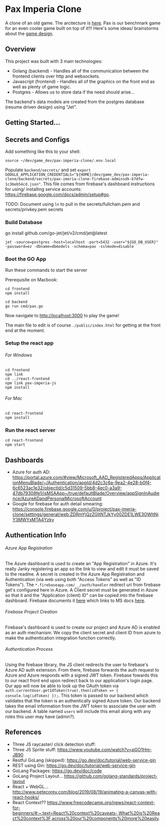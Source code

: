 # Pax Imperia Clone

A clone of an old game.  The arcitecture is [here](architectural_diagrams.md).  Pax is our benchmark game for an even cooler game built on top of it!!!  Here's some ideas/ brainstorms about the [game design](game_design.md).



## Overview

This project was built with 3 main technologies:

- Golang (backend)      - Handles all of the communication between the frontend clients over http and websockets.
- Javascript (frontend) - Handles all of the graphics on the front end as well as plenty of game logic.
- Postgres   - Allows us to store data if the need should arise...

The backend's data models are created from the postgres database (resume driven design) using "Jet".

## Getting Started...

## Secrets and Configs

Add something like this to your shell:

```
source ~/dev/game_dev/pax-imperia-clone/.env.local
```

Populate `backend/secrets/` and set `export GOOGLE_APPLICATION_CREDENTIALS="${HOME}/dev/game_dev/pax-imperia-clone/backend/secrets/pax-imeria-clone-firebase-adminsdk-b7dfw-1c36eb54cd.json"`.  This file comes from firebase's dashboard instructions for using/ installing service accounts: https://firebase.google.com/docs/admin/setup#go.

TODO: Document using `ln` to pull in the secrets/fullchain.pem and secrets/privkey.pem secrets

### Build Database

go install github.com/go-jet/jet/v2/cmd/jet@latest

```
jet -source=postgres -host=localhost -port=5432 -user="${GO_DB_USER}" -password=ez -dbname=dbmodels -schema=pax -sslmode=disable
```

### Boot the GO App

Run these commands to start the server

Prerequisite on Macbook:

```
cd frontend
npm install
```

```
cd backend
go run cmd/pax.go
```

Now navigate to [http://localhost:3000](http://localhost:3000) to play the game!

The main file to edit is of course `./public/index.html` for getting at the front end at the moment.

### Setup the react app

###### For Windows
```
cd frontend
npm link
cd ../react-frontend
npm link pax-imperia-js
npm install
```

###### For Mac
```
cd react-frontend
npm install
```

### Run the react server

```
cd react-frontend
npm start
```

## Dashboards

- Azure for auth AD:  https://portal.azure.com/#view/Microsoft_AAD_RegisteredApps/ApplicationMenuBlade/~/Authentication/appId/4d2c3c6a-9ea2-4e28-b0f4-6c6523ac1e32/objectId/c5d31509-5bb8-4ec0-a3a9-47db79308fe1/isMSAApp~/true/defaultBlade/Overview/appSignInAudience/AzureADandPersonalMicrosoftAccount
- Google for firebase for auth detail smearing:  https://console.firebase.google.com/u/0/project/pax-imeria-clone/settings/general/web:ZDRmYjQzZGItNTJkYy00ZDE1LWE3OWItNjY3MWYxMTA4Yzky


## Authentication Info

###### Azure App Registration
The Azure dashboard is used to create an "App Registration" in Azure.  It's really Janky registering an app so the link to view and edit it must be saved to the readme.  A secret is created in the Azure App Registration and Authentication (via web using both "Access Tokens" as well as "ID Tokens").  The `*.firebaseapp.com/__/auth/handler` redirect uri from firebase get's configured here in Azure.  A Client secret must be generated in Azure so that it and the "Application (client) ID" can be copied into the firebase dashboard. Firebase documents it [here](https://firebase.google.com/docs/auth/web/microsoft-oauth) which links to MS docs [here](https://learn.microsoft.com/en-us/azure/active-directory/develop/quickstart-register-app).

###### Firebase Project Creation
Firebase's dashboard is used to create our project and Azure AD is enabled as an auth mechanism.  We copy the client secret and client ID from azure to make the authentication integration function correctly.

###### Authentication Process
Using the firebase library, the JS client redirects the user to firebase's Azure AD auth extension.  From there, firebase forwards the auth request to Azure and Azure responds with a signed JWT token.  Firebase fowards this to our react front end upon redirect back to our application's login page.  Our app will now be able to look up the OAuth token via `auth.currentUser.getIdToken(true).then(idToken => { console.log(idToken) });`.  This token is passed to our backend which validates that the token is an authentically signed Azure token.  Our backend takes the email information from the JWT token to associate the user with our backend.  A table named `users` will include this email along with any roles this user may have (admin?).

## References

- Three JS raycaster/ click detection stuff:
- Three JS Sprite stuff:  https://www.youtube.com/watch?v=pGO1Hm-JB90
- Restful GoLang (skipped):  https://go.dev/doc/tutorial/web-service-gin
- REST using Gin:  https://go.dev/doc/tutorial/web-service-gin
- GoLang Packages: https://go.dev/doc/code
- GoLang Project Layout... https://github.com/golang-standards/project-layout
- React + WebGL... http://www.petecorey.com/blog/2019/08/19/animating-a-canvas-with-react-hooks/
- React Context?? https://www.freecodecamp.org/news/react-context-for-beginners/#:~:text=React%20context%20caveats-,What%20is%20React%20context%3F,across%20our%20components%20more%20easily.

